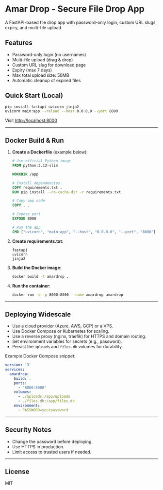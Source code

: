 # Amar Drop - Secure File Drop App

A FastAPI-based file drop app with password-only login, custom URL slugs, expiry, and multi-file upload.

## Features

- Password-only login (no usernames)
- Multi-file upload (drag & drop)
- Custom URL slug for download page
- Expiry (max 7 days)
- Max total upload size: 50MB
- Automatic cleanup of expired files

## Quick Start (Local)

```bash
pip install fastapi uvicorn jinja2
uvicorn main:app --reload --host 0.0.0.0 --port 8000
```

Visit [http://localhost:8000](http://localhost:8000)

---

## Docker Build & Run

1. **Create a Dockerfile** (example below):

    ```dockerfile
    # Use official Python image
    FROM python:3.12-slim

    WORKDIR /app

    # Install dependencies
    COPY requirements.txt .
    RUN pip install --no-cache-dir -r requirements.txt

    # Copy app code
    COPY . .

    # Expose port
    EXPOSE 8000

    # Run the app
    CMD ["uvicorn", "main:app", "--host", "0.0.0.0", "--port", "8000"]
    ```

2. **Create requirements.txt**:

    ```
    fastapi
    uvicorn
    jinja2
    ```

3. **Build the Docker image**:

    ```bash
    docker build -t amardrop .
    ```

4. **Run the container**:

    ```bash
    docker run -d -p 8000:8000 --name amardrop amardrop
    ```

---

## Deploying Widescale

- Use a cloud provider (Azure, AWS, GCP) or a VPS.
- Use Docker Compose or Kubernetes for scaling.
- Use a reverse proxy (nginx, traefik) for HTTPS and domain routing.
- Set environment variables for secrets (e.g., password).
- Persist the `uploads` and `files.db` volumes for durability.

Example Docker Compose snippet:

```yaml
version: '3'
services:
  amardrop:
    build: .
    ports:
      - "8000:8000"
    volumes:
      - ./uploads:/app/uploads
      - ./files.db:/app/files.db
    environment:
      - PASSWORD=yourpassword
```

---

## Security Notes

- Change the password before deploying.
- Use HTTPS in production.
- Limit access to trusted users if needed.

---

## License

MIT
